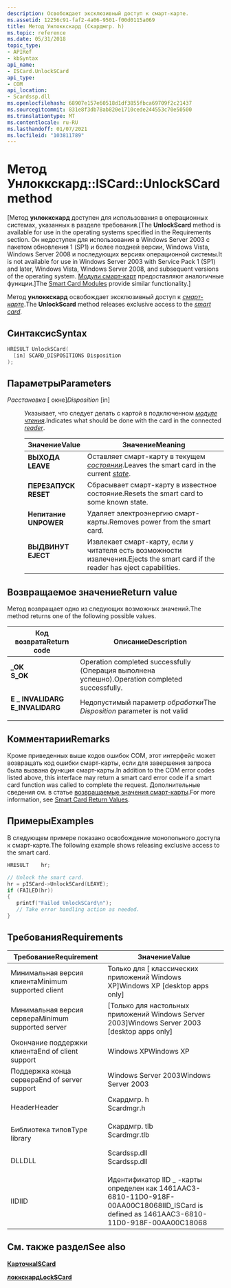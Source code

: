 ```yaml
---
description: Освобождает эксклюзивный доступ к смарт-карте.
ms.assetid: 12256c91-faf2-4a06-9501-f00d0115a069
title: Метод Унлоккскард (Скардмгр. h)
ms.topic: reference
ms.date: 05/31/2018
topic_type:
- APIRef
- kbSyntax
api_name:
- ISCard.UnlockSCard
api_type:
- COM
api_location:
- Scardssp.dll
ms.openlocfilehash: 68907e157e60518d1df3855fbca69709f2c21437
ms.sourcegitcommit: 831e8f3db78ab820e1710cede244553c70e50500
ms.translationtype: MT
ms.contentlocale: ru-RU
ms.lasthandoff: 01/07/2021
ms.locfileid: "103811789"
---
```

# <a name="iscardunlockscard-method"></a><span data-ttu-id="74ac0-103">Метод Унлоккскард::</span><span class="sxs-lookup"><span data-stu-id="74ac0-103">ISCard::UnlockSCard method</span></span>

<span data-ttu-id="74ac0-104">\[Метод **унлоккскард** доступен для использования в операционных системах, указанных в разделе требования.</span><span class="sxs-lookup"><span data-stu-id="74ac0-104">\[The **UnlockScard** method is available for use in the operating systems specified in the Requirements section.</span></span> <span data-ttu-id="74ac0-105">Он недоступен для использования в Windows Server 2003 с пакетом обновления 1 (SP1) и более поздней версии, Windows Vista, Windows Server 2008 и последующих версиях операционной системы.</span><span class="sxs-lookup"><span data-stu-id="74ac0-105">It is not available for use in Windows Server 2003 with Service Pack 1 (SP1) and later, Windows Vista, Windows Server 2008, and subsequent versions of the operating system.</span></span> <span data-ttu-id="74ac0-106">[Модули смарт-карт](/previous-versions/windows/desktop/secsmart/smart-card-modules) предоставляют аналогичные функции.\]</span><span class="sxs-lookup"><span data-stu-id="74ac0-106">The [Smart Card Modules](/previous-versions/windows/desktop/secsmart/smart-card-modules) provide similar functionality.\]</span></span>

<span data-ttu-id="74ac0-107">Метод **унлоккскард** освобождает эксклюзивный доступ к [*смарт-карте*](../secgloss/s-gly.md).</span><span class="sxs-lookup"><span data-stu-id="74ac0-107">The **UnlockScard** method releases exclusive access to the [*smart card*](../secgloss/s-gly.md).</span></span>

## <a name="syntax"></a><span data-ttu-id="74ac0-108">Синтаксис</span><span class="sxs-lookup"><span data-stu-id="74ac0-108">Syntax</span></span>


```C++
HRESULT UnlockSCard(
  [in] SCARD_DISPOSITIONS Disposition
);
```



## <a name="parameters"></a><span data-ttu-id="74ac0-109">Параметры</span><span class="sxs-lookup"><span data-stu-id="74ac0-109">Parameters</span></span>

<dl> <dt>

<span data-ttu-id="74ac0-110">*Расстановка* \[ окне\]</span><span class="sxs-lookup"><span data-stu-id="74ac0-110">*Disposition* \[in\]</span></span>
</dt> <dd>

<span data-ttu-id="74ac0-111">Указывает, что следует делать с картой в подключенном [*модуле чтения*](../secgloss/r-gly.md).</span><span class="sxs-lookup"><span data-stu-id="74ac0-111">Indicates what should be done with the card in the connected [*reader*](../secgloss/r-gly.md).</span></span>



| <span data-ttu-id="74ac0-112">Значение</span><span class="sxs-lookup"><span data-stu-id="74ac0-112">Value</span></span>                                                                                                                                      | <span data-ttu-id="74ac0-113">Значение</span><span class="sxs-lookup"><span data-stu-id="74ac0-113">Meaning</span></span>                                                                                                            |
|--------------------------------------------------------------------------------------------------------------------------------------------|--------------------------------------------------------------------------------------------------------------------|
| <span id="LEAVE"></span><span id="leave"></span><dl> <span data-ttu-id="74ac0-114"><dt>**ВЫХОДА**</dt></span><span class="sxs-lookup"><span data-stu-id="74ac0-114"><dt>**LEAVE**</dt></span></span> </dl>       | <span data-ttu-id="74ac0-115">Оставляет смарт-карту в текущем [*состоянии*](../secgloss/s-gly.md).</span><span class="sxs-lookup"><span data-stu-id="74ac0-115">Leaves the smart card in the current [*state*](../secgloss/s-gly.md).</span></span><br/> |
| <span id="RESET"></span><span id="reset"></span><dl> <span data-ttu-id="74ac0-116"><dt>**ПЕРЕЗАПУСК**</dt></span><span class="sxs-lookup"><span data-stu-id="74ac0-116"><dt>**RESET**</dt></span></span> </dl>       | <span data-ttu-id="74ac0-117">Сбрасывает смарт-карту в известное состояние.</span><span class="sxs-lookup"><span data-stu-id="74ac0-117">Resets the smart card to some known state.</span></span><br/>                                                              |
| <span id="UNPOWER"></span><span id="unpower"></span><dl> <span data-ttu-id="74ac0-118"><dt>**Непитание**</dt></span><span class="sxs-lookup"><span data-stu-id="74ac0-118"><dt>**UNPOWER**</dt></span></span> </dl> | <span data-ttu-id="74ac0-119">Удаляет электроэнергию смарт-карты.</span><span class="sxs-lookup"><span data-stu-id="74ac0-119">Removes power from the smart card.</span></span><br/>                                                                      |
| <span id="EJECT"></span><span id="eject"></span><dl> <span data-ttu-id="74ac0-120"><dt>**ВЫДВИНУТ**</dt></span><span class="sxs-lookup"><span data-stu-id="74ac0-120"><dt>**EJECT**</dt></span></span> </dl>       | <span data-ttu-id="74ac0-121">Извлекает смарт-карту, если у читателя есть возможности извлечения.</span><span class="sxs-lookup"><span data-stu-id="74ac0-121">Ejects the smart card if the reader has eject capabilities.</span></span><br/>                                             |



 

</dd> </dl>

## <a name="return-value"></a><span data-ttu-id="74ac0-122">Возвращаемое значение</span><span class="sxs-lookup"><span data-stu-id="74ac0-122">Return value</span></span>

<span data-ttu-id="74ac0-123">Метод возвращает одно из следующих возможных значений.</span><span class="sxs-lookup"><span data-stu-id="74ac0-123">The method returns one of the following possible values.</span></span>



| <span data-ttu-id="74ac0-124">Код возврата</span><span class="sxs-lookup"><span data-stu-id="74ac0-124">Return code</span></span>                                                                                  | <span data-ttu-id="74ac0-125">Описание</span><span class="sxs-lookup"><span data-stu-id="74ac0-125">Description</span></span>                                         |
|----------------------------------------------------------------------------------------------|-----------------------------------------------------|
| <dl> <span data-ttu-id="74ac0-126"><dt>**\_ОК**</dt></span><span class="sxs-lookup"><span data-stu-id="74ac0-126"><dt>**S\_OK**</dt></span></span> </dl>         | <span data-ttu-id="74ac0-127">Operation completed successfully (Операция выполнена успешно).</span><span class="sxs-lookup"><span data-stu-id="74ac0-127">Operation completed successfully.</span></span><br/>        |
| <dl> <span data-ttu-id="74ac0-128"><dt>**E \_ INVALIDARG**</dt></span><span class="sxs-lookup"><span data-stu-id="74ac0-128"><dt>**E\_INVALIDARG**</dt></span></span> </dl> | <span data-ttu-id="74ac0-129">Недопустимый параметр *обработки*</span><span class="sxs-lookup"><span data-stu-id="74ac0-129">The *Disposition* parameter is not valid</span></span><br/> |



 

## <a name="remarks"></a><span data-ttu-id="74ac0-130">Комментарии</span><span class="sxs-lookup"><span data-stu-id="74ac0-130">Remarks</span></span>

<span data-ttu-id="74ac0-131">Кроме приведенных выше кодов ошибок COM, этот интерфейс может возвращать код ошибки смарт-карты, если для завершения запроса была вызвана функция смарт-карты.</span><span class="sxs-lookup"><span data-stu-id="74ac0-131">In addition to the COM error codes listed above, this interface may return a smart card error code if a smart card function was called to complete the request.</span></span> <span data-ttu-id="74ac0-132">Дополнительные сведения см. в статье [возвращаемые значения смарт-карты](authentication-return-values.md).</span><span class="sxs-lookup"><span data-stu-id="74ac0-132">For more information, see [Smart Card Return Values](authentication-return-values.md).</span></span>

## <a name="examples"></a><span data-ttu-id="74ac0-133">Примеры</span><span class="sxs-lookup"><span data-stu-id="74ac0-133">Examples</span></span>

<span data-ttu-id="74ac0-134">В следующем примере показано освобождение монопольного доступа к смарт-карте.</span><span class="sxs-lookup"><span data-stu-id="74ac0-134">The following example shows releasing exclusive access to the smart card.</span></span>


```C++
HRESULT    hr;

// Unlock the smart card.
hr = pISCard->UnlockSCard(LEAVE);
if (FAILED(hr))
{
   printf("Failed UnlockSCard\n");
   // Take error handling action as needed.
}
```



## <a name="requirements"></a><span data-ttu-id="74ac0-135">Требования</span><span class="sxs-lookup"><span data-stu-id="74ac0-135">Requirements</span></span>



| <span data-ttu-id="74ac0-136">Требование</span><span class="sxs-lookup"><span data-stu-id="74ac0-136">Requirement</span></span> | <span data-ttu-id="74ac0-137">Значение</span><span class="sxs-lookup"><span data-stu-id="74ac0-137">Value</span></span> |
|-------------------------------------|-----------------------------------------------------------------------------------------|
| <span data-ttu-id="74ac0-138">Минимальная версия клиента</span><span class="sxs-lookup"><span data-stu-id="74ac0-138">Minimum supported client</span></span><br/> | <span data-ttu-id="74ac0-139">Только для \[ классических приложений Windows XP\]</span><span class="sxs-lookup"><span data-stu-id="74ac0-139">Windows XP \[desktop apps only\]</span></span><br/>                                             |
| <span data-ttu-id="74ac0-140">Минимальная версия сервера</span><span class="sxs-lookup"><span data-stu-id="74ac0-140">Minimum supported server</span></span><br/> | <span data-ttu-id="74ac0-141">\[Только для настольных приложений Windows Server 2003\]</span><span class="sxs-lookup"><span data-stu-id="74ac0-141">Windows Server 2003 \[desktop apps only\]</span></span><br/>                                    |
| <span data-ttu-id="74ac0-142">Окончание поддержки клиента</span><span class="sxs-lookup"><span data-stu-id="74ac0-142">End of client support</span></span><br/>    | <span data-ttu-id="74ac0-143">Windows XP</span><span class="sxs-lookup"><span data-stu-id="74ac0-143">Windows XP</span></span><br/>                                                                   |
| <span data-ttu-id="74ac0-144">Поддержка конца сервера</span><span class="sxs-lookup"><span data-stu-id="74ac0-144">End of server support</span></span><br/>    | <span data-ttu-id="74ac0-145">Windows Server 2003</span><span class="sxs-lookup"><span data-stu-id="74ac0-145">Windows Server 2003</span></span><br/>                                                          |
| <span data-ttu-id="74ac0-146">Header</span><span class="sxs-lookup"><span data-stu-id="74ac0-146">Header</span></span><br/>                   | <dl> <span data-ttu-id="74ac0-147"><dt>Скардмгр. h</dt></span><span class="sxs-lookup"><span data-stu-id="74ac0-147"><dt>Scardmgr.h</dt></span></span> </dl>   |
| <span data-ttu-id="74ac0-148">Библиотека типов</span><span class="sxs-lookup"><span data-stu-id="74ac0-148">Type library</span></span><br/>             | <dl> <span data-ttu-id="74ac0-149"><dt>Скардмгр. tlb</dt></span><span class="sxs-lookup"><span data-stu-id="74ac0-149"><dt>Scardmgr.tlb</dt></span></span> </dl> |
| <span data-ttu-id="74ac0-150">DLL</span><span class="sxs-lookup"><span data-stu-id="74ac0-150">DLL</span></span><br/>                      | <dl> <span data-ttu-id="74ac0-151"><dt>Scardssp.dll</dt></span><span class="sxs-lookup"><span data-stu-id="74ac0-151"><dt>Scardssp.dll</dt></span></span> </dl> |
| <span data-ttu-id="74ac0-152">IID</span><span class="sxs-lookup"><span data-stu-id="74ac0-152">IID</span></span><br/>                      | <span data-ttu-id="74ac0-153">Идентификатор IID \_ -карты определен как 1461AAC3-6810-11D0-918F-00AA00C18068</span><span class="sxs-lookup"><span data-stu-id="74ac0-153">IID\_ISCard is defined as 1461AAC3-6810-11D0-918F-00AA00C18068</span></span><br/>               |



## <a name="see-also"></a><span data-ttu-id="74ac0-154">См. также раздел</span><span class="sxs-lookup"><span data-stu-id="74ac0-154">See also</span></span>

<dl> <dt>

[<span data-ttu-id="74ac0-155">**Карточка**</span><span class="sxs-lookup"><span data-stu-id="74ac0-155">**ISCard**</span></span>](iscard.md)
</dt> <dt>

[<span data-ttu-id="74ac0-156">**локкскард**</span><span class="sxs-lookup"><span data-stu-id="74ac0-156">**LockSCard**</span></span>](iscard-lockscard.md)
</dt> </dl>

 

 
